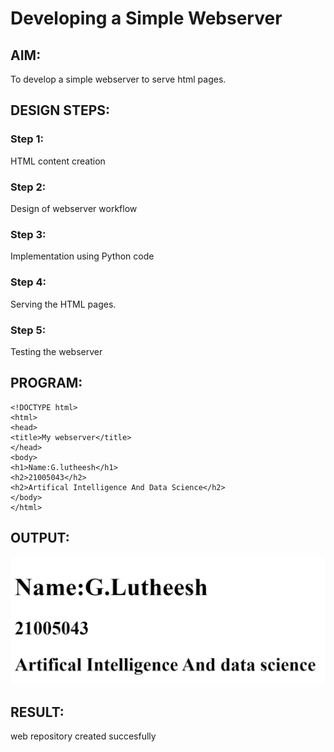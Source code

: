 # Developing a Simple Webserver
## AIM:

To develop a simple webserver to serve html pages.
## DESIGN STEPS:
### Step 1:

HTML content creation
### Step 2:

Design of webserver workflow
### Step 3:

Implementation using Python code
### Step 4:

Serving the HTML pages.
### Step 5:

Testing the webserver
## PROGRAM:
```
<!DOCTYPE html>
<html>
<head>
<title>My webserver</title>
</head>
<body>
<h1>Name:G.lutheesh</h1>
<h2>21005043</h2>
<h2>Artifical Intelligence And Data Science</h2>
</body>
</html>
```


## OUTPUT:
![output](luthe(30).png)
## RESULT:
web repository created succesfully